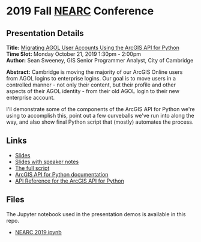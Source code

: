 # 2019 Fall [NEARC](http://www.northeastarc.org/) Conference
## Presentation Details ##
**Title:** [Migrating AGOL User Accounts Using the ArcGIS API for Python](http://rxe6iv.m.attendify.com/app/sessions/9lqnkrkdfzhMTUkr9k/details)  
**Time Slot:** Monday October 21, 2019 1:30pm - 2:00pm  
**Author:** Sean Sweeney, GIS Senior Programmer Analyst, City of Cambridge  

**Abstract:**	Cambridge is moving the majority of our ArcGIS Online users from AGOL logins to enterprise logins. Our goal is to move users in a controlled manner - not only their content, but their profile and other aspects of their AGOL identity - from their old AGOL login to their new enterprise account.  
  
I'll demonstrate some of the components of the ArcGIS API for Python we're using to accomplish this, point out a few curveballs we've run into along the way, and also show final Python script that (mostly) automates the process.  

## Links ##

* [Slides](http://seansweeney.github.io/NEARC-2019/)
* [Slides with speaker notes](http://seansweeney.github.io/NEARC-2019/?showNotes=true)
* [The full script](https://github.com/seansweeney/move-agol-users-to-sso)
* [ArcGIS API for Python documentation](https://developers.arcgis.com/python/)
* [API Reference for the ArcGIS API for Python](https://developers.arcgis.com/python/api-reference/)


## Files ##
The Jupyter notebook used in the presentation demos is available in this repo.
* [NEARC 2019.ipynb](https://github.com/seansweeney/NEARC-2019/blob/master/NEARC%202019.ipynb)
